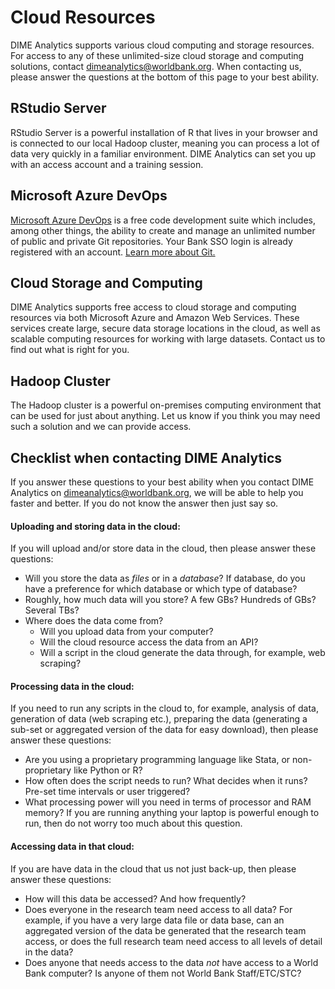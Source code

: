 # Cloud Resources

DIME Analytics supports various cloud computing and storage resources. For access to any of these unlimited-size cloud storage and computing solutions, contact [dimeanalytics@worldbank.org](mailto:dimeanalytics@worldbank.org). When contacting us, please answer the questions at the bottom of this page to your best ability.

## RStudio Server

RStudio Server is a powerful installation of R that lives in your browser and is connected to our local Hadoop cluster, meaning you can process a lot of data very quickly in a familiar environment. DIME Analytics can set you up with an access account and a training session.

## Microsoft Azure DevOps

[Microsoft Azure DevOps](http://devops.azure.com) is a free code development suite which includes, among other things, the ability to create and manage an unlimited number of public and private Git repositories. Your Bank SSO login is already registered with an account. [Learn more about Git.](https://worldbank.github.io/dimeanalytics/git/)

## Cloud Storage and Computing

DIME Analytics supports free access to cloud storage and computing resources via both Microsoft Azure and Amazon Web Services. These services create large, secure data storage locations in the cloud, as well as scalable computing resources for working with large datasets. Contact us to find out what is right for you.

## Hadoop Cluster

The Hadoop cluster is a powerful on-premises computing environment that can be used for just about anything. Let us know if you think you may need such a solution and we can provide access.

## Checklist when contacting DIME Analytics

If you answer these questions to your best ability when you contact DIME Analytics on [dimeanalytics@worldbank.org](mailto:dimeanalytics@worldbank.org), we will be able to help you faster and better. If you do not know the answer then just say so.

#### Uploading and storing data in the cloud:

If you will upload and/or store data in the cloud, then please answer these questions:

* Will you store the data as _files_ or in a _database_? If database, do you have a preference for which database or which type of database?
* Roughly, how much data will you store? A few GBs? Hundreds of GBs? Several TBs?
* Where does the data come from?
    * Will you upload data from your computer?
    * Will the cloud resource access the data from an API?
    * Will a script in the cloud generate the data through, for example, web scraping?

#### Processing data in the cloud:

If you need to run any scripts in the cloud to, for example, analysis of data, generation of data (web scraping etc.), preparing the data (generating a sub-set or aggregated version of the data for easy download), then please answer these questions:

* Are you using a proprietary programming language like Stata, or non-proprietary like Python or R?
* How often does the script needs to run? What decides when it runs? Pre-set time intervals or user triggered?
* What processing power will you need in terms of processor and RAM memory? If you are running anything your laptop is powerful enough to run, then do not worry too much about this question.

#### Accessing data in that cloud:

If you are have data in the cloud that us not just back-up, then please answer these questions:

* How will this data be accessed? And how frequently?
* Does everyone in the research team need access to all data? For example, if you have a very large data file or data base, can an aggregated version of the data be generated that the research team access, or does the full research team need access to all levels of detail in the data?
* Does anyone that needs access to the data _not_ have access to a World Bank computer? Is anyone of them not World Bank Staff/ETC/STC?
